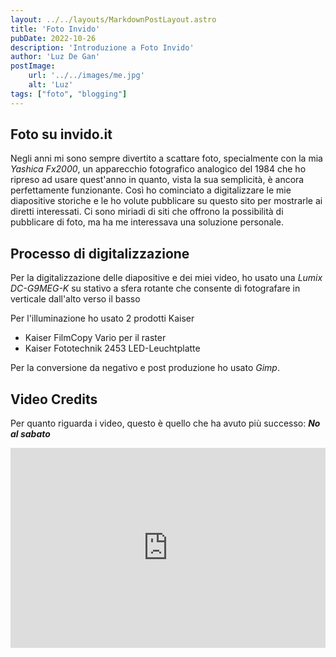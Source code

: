 ```yaml
---
layout: ../../layouts/MarkdownPostLayout.astro
title: 'Foto Invido'
pubDate: 2022-10-26
description: 'Introduzione a Foto Invido'
author: 'Luz De Gan'
postImage:
    url: '../../images/me.jpg' 
    alt: 'Luz'
tags: ["foto", "blogging"]
---
```

## Foto su invido.it

Negli anni mi sono sempre divertito a scattare foto, specialmente con la mia _Yashica Fx2000_,
un apparecchio fotografico analogico del 1984 che ho ripreso ad usare quest'anno in quanto, vista la sua semplicità, è ancora perfettamente funzionante. Così ho cominciato a 
digitalizzare le mie diapositive storiche e le ho volute pubblicare su questo sito per mostrarle 
ai diretti interessati. Ci sono miriadi di siti che offrono la possibilità di pubblicare 
di foto, ma ha me interessava una soluzione personale. 

## Processo di digitalizzazione

Per la digitalizzazione delle diapositive e dei miei video, ho usato una _Lumix DC-G9MEG-K_
su stativo a sfera rotante che consente di fotografare in verticale dall'alto verso il basso 

Per l'illuminazione ho usato 2 prodotti Kaiser
- Kaiser FilmCopy Vario per il raster
- Kaiser Fototechnik 2453 LED-Leuchtplatte

Per la conversione da negativo e post produzione ho usato _Gimp_.

## Video Credits
Per quanto riguarda i video, questo è quello che ha avuto più successo: _**No al sabato**_

<iframe width="100%" height="320px" src="https://www.youtube.com/watch?v=bROlBtxBnOU" title="YouTube video player" frameborder="0" allow="accelerometer; autoplay; clipboard-write; encrypted-media; gyroscope; picture-in-picture" allowfullscreen></iframe>